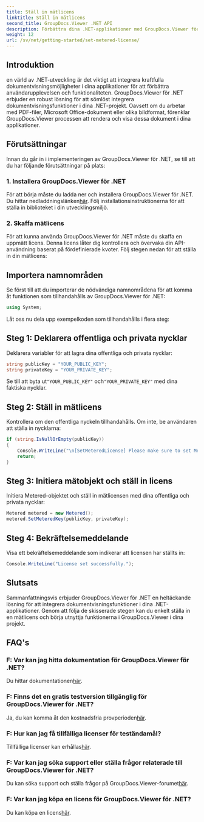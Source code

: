 ```yaml
---
title: Ställ in mätlicens
linktitle: Ställ in mätlicens
second_title: GroupDocs.Viewer .NET API
description: Förbättra dina .NET-applikationer med GroupDocs.Viewer för sömlös dokumentvisning. Integrera enkelt dokumentåtergivningsfunktioner i dina projekt.
weight: 12
url: /sv/net/getting-started/set-metered-license/
---
```

## Introduktion
en värld av .NET-utveckling är det viktigt att integrera kraftfulla dokumentvisningsmöjligheter i dina applikationer för att förbättra användarupplevelsen och funktionaliteten. GroupDocs.Viewer för .NET erbjuder en robust lösning för att sömlöst integrera dokumentvisningsfunktioner i dina .NET-projekt. Oavsett om du arbetar med PDF-filer, Microsoft Office-dokument eller olika bildformat, förenklar GroupDocs.Viewer processen att rendera och visa dessa dokument i dina applikationer.
## Förutsättningar
Innan du går in i implementeringen av GroupDocs.Viewer för .NET, se till att du har följande förutsättningar på plats:
### 1. Installera GroupDocs.Viewer för .NET
 För att börja måste du ladda ner och installera GroupDocs.Viewer för .NET. Du hittar nedladdningslänken[här](https://releases.groupdocs.com/viewer/net/). Följ installationsinstruktionerna för att ställa in biblioteket i din utvecklingsmiljö.
### 2. Skaffa mätlicens
För att kunna använda GroupDocs.Viewer för .NET måste du skaffa en uppmätt licens. Denna licens låter dig kontrollera och övervaka din API-användning baserat på fördefinierade kvoter. Följ stegen nedan för att ställa in din mätlicens:

## Importera namnområden
Se först till att du importerar de nödvändiga namnområdena för att komma åt funktionen som tillhandahålls av GroupDocs.Viewer för .NET:
```csharp
using System;
```

Låt oss nu dela upp exempelkoden som tillhandahålls i flera steg:
## Steg 1: Deklarera offentliga och privata nycklar
Deklarera variabler för att lagra dina offentliga och privata nycklar:
```csharp
string publicKey = "YOUR_PUBLIC_KEY";
string privateKey = "YOUR_PRIVATE_KEY";
```
 Se till att byta ut`"YOUR_PUBLIC_KEY"` och`"YOUR_PRIVATE_KEY"` med dina faktiska nycklar.
## Steg 2: Ställ in mätlicens
Kontrollera om den offentliga nyckeln tillhandahålls. Om inte, be användaren att ställa in nycklarna:
```csharp
if (string.IsNullOrEmpty(publicKey))
{
    Console.WriteLine("\n[SetMeteredLicense] Please make sure to set Metered keys. Learn more at https://purchase.groupdocs.com/faqs/licensing/metered.");
    return;
}
```
## Steg 3: Initiera mätobjekt och ställ in licens
Initiera Metered-objektet och ställ in mätlicensen med dina offentliga och privata nycklar:
```csharp
Metered metered = new Metered();
metered.SetMeteredKey(publicKey, privateKey);
```
## Steg 4: Bekräftelsemeddelande
Visa ett bekräftelsemeddelande som indikerar att licensen har ställts in:
```csharp
Console.WriteLine("License set successfully.");
```

## Slutsats
Sammanfattningsvis erbjuder GroupDocs.Viewer för .NET en heltäckande lösning för att integrera dokumentvisningsfunktioner i dina .NET-applikationer. Genom att följa de skisserade stegen kan du enkelt ställa in en mätlicens och börja utnyttja funktionerna i GroupDocs.Viewer i dina projekt.
## FAQ's
### F: Var kan jag hitta dokumentation för GroupDocs.Viewer för .NET?
 Du hittar dokumentationen[här](https://tutorials.groupdocs.com/viewer/net/).
### F: Finns det en gratis testversion tillgänglig för GroupDocs.Viewer för .NET?
 Ja, du kan komma åt den kostnadsfria provperioden[här](https://releases.groupdocs.com/).
### F: Hur kan jag få tillfälliga licenser för teständamål?
 Tillfälliga licenser kan erhållas[här](https://purchase.groupdocs.com/temporary-license/).
### F: Var kan jag söka support eller ställa frågor relaterade till GroupDocs.Viewer för .NET?
 Du kan söka support och ställa frågor på GroupDocs.Viewer-forumet[här](https://forum.groupdocs.com/c/viewer/9).
### F: Var kan jag köpa en licens för GroupDocs.Viewer för .NET?
 Du kan köpa en licens[här](https://purchase.groupdocs.com/buy).